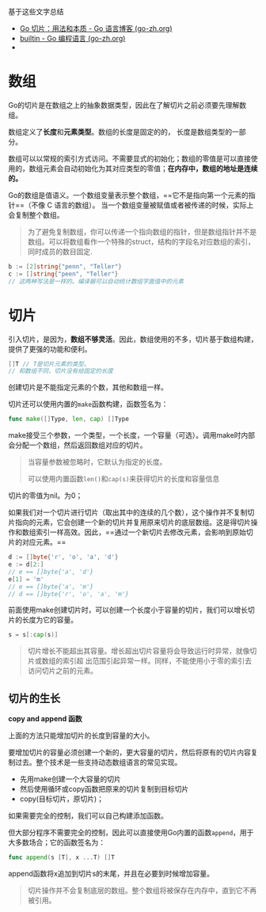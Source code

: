 基于这些文字总结

- [Go 切片：用法和本质 - Go 语言博客 (go-zh.org)](https://blog.go-zh.org/go-slices-usage-and-internals)
- [builtin - Go 编程语言 (go-zh.org)](https://go-zh.org/pkg/builtin/#append)
- 

# 数组

Go的切片是在数组之上的抽象数据类型，因此在了解切片之前必须要先理解数组。

数组定义了**长度**和**元素类型**。数组的长度是固定的的， 长度是数组类型的一部分。

数组可以以常规的索引方式访问。不需要显式的初始化；数组的零值是可以直接使用的，数组元素会自动初始化为其对应类型的零值；**在内存中，数组的地址是连续的。**

Go的数组是值语义。一个数组变量表示整个数组，==它不是指向第一个元素的指针==（不像 C 语言的数组）。 当一个数组变量被赋值或者被传递的时候，实际上会复制整个数组。

>为了避免复制数组，你可以传递一个指向数组的指针，但是数组指针并不是数组。可以将数组看作一个特殊的struct，结构的字段名对应数组的索引，同时成员的数目固定.

```Go
b := [2]string{"penn", "Teller"}
c := []string{"peen", "Teller"}
// 这两种写法是一样的。编译器可以自动统计数组字面值中的元素
```



# 切片

引入切片，是因为，**数组不够灵活**。因此，数组使用的不多，切片基于数组构建，提供了更强的功能和便利。

```go
[]T // T是切片元素的类型。
// 和数组不同，切片没有给固定的长度
```

创建切片是不能指定元素的个数，其他和数组一样。

切片还可以使用内置的`make`函数构建，函数签名为：

```go
func make([]Type, len, cap) []Type
```

make接受三个参数，一个类型，一个长度，一个容量（可选）。调用make时内部会分配一个数组，然后返回数组对应的切片。

> 当容量参数被忽略时，它默认为指定的长度。
>
> 可以使用内置函数`len()`和`cap(s)`来获得切片的长度和容量信息

切片的零值为nil。为0；

如果我们对一个切片进行切片（取出其中的连续的几个数），这个操作并不复制切片指向的元素，它会创建一个新的切片并复用原来切片的底层数组。这是得切片操作和数组索引一样高效。因此，==通过一个新切片去修改元素，会影响到原始切片的对应元素。==

```go
d := []byte{'r', 'o', 'a', 'd'}
e := d[2:]
// e == []byte{'a', 'd'}
e[1] = 'm'
// e == []byte{'a', 'm'}
// d == []byte{'r', 'o', 'a', 'm'}
```

前面使用make创建切片时，可以创建一个长度小于容量的切片，我们可以增长切片的长度为它的容量。

```go
s = s[:cap(s)]
```

> 切片增长不能超出其容量。增长超出切片容量将会导致运行时异常，就像切片或数组的索引超 出范围引起异常一样。同样，不能使用小于零的索引去访问切片之前的元素。

## 切片的生长

**copy and append 函数**

上面的方法只能增加切片的长度到容量的大小。

要增加切片的容量必须创建一个新的，更大容量的切片，然后将原有的切片内容复制过去。整个技术是一些支持动态数组语言的常见实现。

- 先用make创建一个大容量的切片
- 然后使用循环或copy函数把原来的切片复制到目标切片
- copy(目标切片，原切片)；

如果需要完全的控制，我们可以自己构建添加函数。

但大部分程序不需要完全的控制，因此可以直接使用Go内置的函数`append`，用于大多数场合；它的函数签名为：

```go
func append(s [T], x ...T) []T
```

append函数将x追加到切片s的末尾，并且在必要到时候增加容量。

> 切片操作并不会复制底层的数组。整个数组将被保存在内存中，直到它不再被引用。
